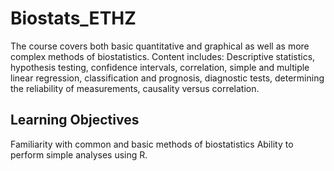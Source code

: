 # Biostats_ETHZ

The course covers both basic quantitative and graphical as well as more complex methods of biostatistics. Content includes: Descriptive statistics, hypothesis testing, confidence intervals, correlation, simple and multiple linear regression, classification and prognosis, diagnostic tests, determining the reliability of measurements, causality versus correlation.

## Learning Objectives
Familiarity with common and basic methods of biostatistics
Ability to perform simple analyses using R.

